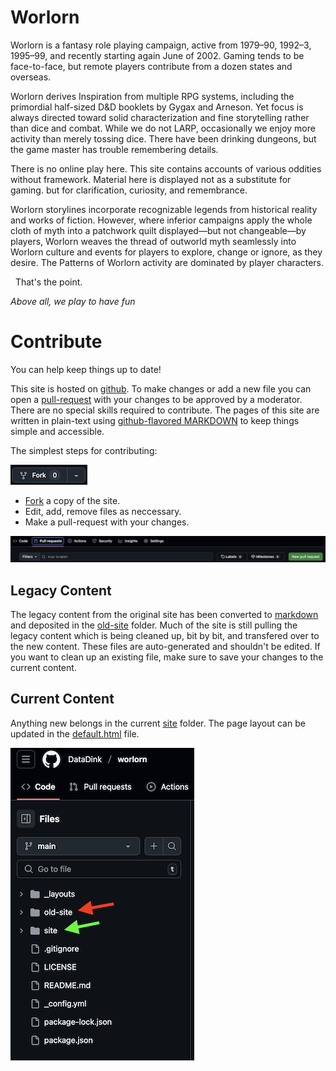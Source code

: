 # Worlorn

Worlorn is a fantasy role playing campaign, active from 1979–90, 1992–3, 1995–99, and recently starting again June of 2002. Gaming tends to be face-to-face, but remote players contribute from a dozen states and overseas.

Worlorn derives Inspiration from multiple RPG systems, including the primordial half-sized D&D booklets by Gygax and Arneson. Yet focus is always directed toward solid characterization and fine storytelling rather than dice and combat. While we do not LARP, occasionally we enjoy more activity than merely tossing dice. There have been drinking dungeons, but the game master has trouble remembering details.

There is no online play here. This site contains accounts of various oddities without framework. Material here is displayed not as a substitute for gaming. but for clarification, curiosity, and remembrance.

Worlorn storylines incorporate recognizable legends from historical reality and works of fiction. However, where inferior campaigns apply the whole cloth of myth into a patchwork quilt displayed—but not changeable—by players, Worlorn weaves the thread of outworld myth seamlessly into Worlorn culture and events for players to explore, change or ignore, as they desire. The Patterns of Worlorn activity are dominated by player characters.

&nbsp;&nbsp;That's the point.

*Above all, we play to have fun*

# Contribute

You can help keep things up to date! 

This site is hosted on [github](https://github.com/DataDink/worlorn). 
To make changes or add a new file you can open a [pull-request](https://docs.github.com/en/pull-requests/collaborating-with-pull-requests/proposing-changes-to-your-work-with-pull-requests/creating-a-pull-request) 
with your changes to be approved by a moderator. 
There are no special skills required to contribute. 
The pages of this site are written in plain-text using [github-flavored MARKDOWN](https://docs.github.com/en/get-started/writing-on-github/getting-started-with-writing-and-formatting-on-github/basic-writing-and-formatting-syntax) to keep things simple and accessible.

The simplest steps for contributing:

![fork button](site/images/fork-button.jpg)

* [Fork](https://github.com/DataDink/worlorn/fork) a copy of the site.
* Edit, add, remove files as neccessary.
* Make a pull-request with your changes.

![pull request screen shot](site/images/pull-request-ss.jpg)

## Legacy Content

The legacy content from the original site has been converted to 
[markdown](https://docs.github.com/en/get-started/writing-on-github/getting-started-with-writing-and-formatting-on-github/basic-writing-and-formatting-syntax) 
and deposited in the [old-site](https://github.com/DataDink/worlorn/tree/main/old-site/dst) folder.
Much of the site is still pulling the legacy content which is being 
cleaned up, bit by bit, and transfered over to the new content.
These files are auto-generated and shouldn't be edited.
If you want to clean up an existing file, make sure to save your changes to the current content.

## Current Content

Anything new belongs in the current [site](https://github.com/DataDink/worlorn/tree/main/site) folder.
The page layout can be updated in the [default.html](https://github.com/DataDink/worlorn/blob/main/_layouts/default.html) file.

![directories](site/images/github-directories.png)